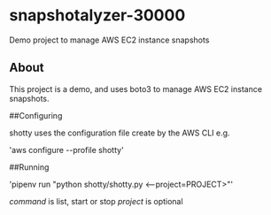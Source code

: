# snapshotalyzer-30000
Demo project to manage AWS EC2 instance snapshots

## About

This project is a demo, and uses boto3 to manage AWS EC2 instance snapshots.

##Configuring 

shotty uses the configuration file create by the AWS CLI e.g.

'aws configure --profile shotty'

##Running

'pipenv run "python shotty/shotty.py <command> <--project=PROJECT>"'

*command* is list, start or stop
*project* is optional

